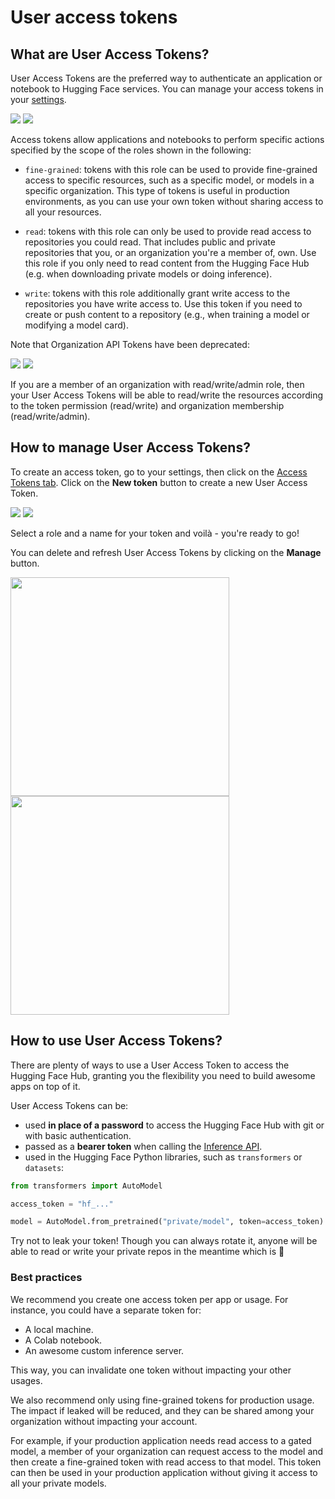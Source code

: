 # User access tokens

## What are User Access Tokens?

User Access Tokens are the preferred way to authenticate an application or notebook to Hugging Face services. You can manage your access tokens in your [settings](https://huggingface.co/settings/tokens).

<div class="flex justify-center">
<img class="block dark:hidden" src="https://huggingface.co/datasets/huggingface/documentation-images/resolve/main/hub/User-Access-Token.png"/>
<img class="hidden dark:block" src="https://huggingface.co/datasets/huggingface/documentation-images/resolve/main/hub/User-Access-Token-dark.png"/>
</div>

Access tokens allow applications and notebooks to perform specific actions specified by the scope of the roles shown in the following:

- `fine-grained`: tokens with this role can be used to provide fine-grained access to specific resources, such as a specific model, or models in a specific organization. This type of tokens is useful in production environments, as you can use your own token without sharing access to all your resources.

- `read`: tokens with this role can only be used to provide read access to repositories you could read. That includes public and private repositories that you, or an organization you're a member of, own. Use this role if you only need to read content from the Hugging Face Hub (e.g. when downloading private models or doing inference).

- `write`: tokens with this role additionally grant write access to the repositories you have write access to. Use this token if you need to create or push content to a repository (e.g., when training a model or modifying a model card).

Note that Organization API Tokens have been deprecated: 

<div class="flex justify-center">
<img class="block dark:hidden" src="https://huggingface.co/datasets/huggingface/documentation-images/resolve/main/hub/API-token.png"/>
<img class="hidden dark:block" src="https://huggingface.co/datasets/huggingface/documentation-images/resolve/main/hub/API-token_dark.png"/>
</div>

If you are a member of an organization with read/write/admin role, then your User Access Tokens will be able to read/write the resources according to the token permission (read/write) and organization membership (read/write/admin).

## How to manage User Access Tokens?

To create an access token, go to your settings, then click on the [Access Tokens tab](https://huggingface.co/settings/tokens). Click on the **New token** button to create a new User Access Token.

<div class="flex justify-center">
<img class="block dark:hidden" src="https://huggingface.co/datasets/huggingface/documentation-images/resolve/main/hub/new-token.png"/>
<img class="hidden dark:block" src="https://huggingface.co/datasets/huggingface/documentation-images/resolve/main/hub/new-token-dark.png"/>
</div>

Select a role and a name for your token and voilà - you're ready to go!

You can delete and refresh User Access Tokens by clicking on the **Manage** button.

<div class="flex justify-center">
<img class="block dark:hidden" width="350" src="https://huggingface.co/datasets/huggingface/documentation-images/resolve/main/hub/delete-token.png"/>
<img class="hidden dark:block" width="350" src="https://huggingface.co/datasets/huggingface/documentation-images/resolve/main/hub/delete-token-dark.png"/>
</div>

## How to use User Access Tokens?

There are plenty of ways to use a User Access Token to access the Hugging Face Hub, granting you the flexibility you need to build awesome apps on top of it.

User Access Tokens can be:
- used **in place of a password** to access the Hugging Face Hub with git or with basic authentication.
- passed as a **bearer token** when calling the [Inference API](https://huggingface.co/inference-api).
- used in the Hugging Face Python libraries, such as `transformers` or `datasets`:

```python
from transformers import AutoModel

access_token = "hf_..."

model = AutoModel.from_pretrained("private/model", token=access_token)
```

<Tip warning={true}>
Try not to leak your token! Though you can always rotate it, anyone will be able to read or write your private repos in the meantime which is 💩
</Tip>

### Best practices

We recommend you create one access token per app or usage. For instance, you could have a separate token for:
 * A local machine.
 * A Colab notebook.
 * An awesome custom inference server. 
 
 This way, you can invalidate one token without impacting your other usages.

We also recommend only using fine-grained tokens for production usage. The impact if leaked will be reduced, and they can be shared among your organization without impacting your account.

For example, if your production application needs read access to a gated model, a member of your organization can request access to the model and then create a fine-grained token with read access to that model. This token can then be used in your production application without giving it access to all your private models.

